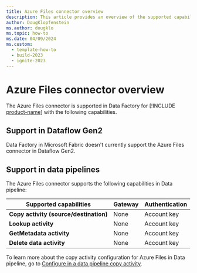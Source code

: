 ```yaml
---
title: Azure Files connector overview
description: This article provides an overview of the supported capabilities of the Azure Files connector.
author: DougKlopfenstein
ms.author: dougklo
ms.topic: how-to
ms.date: 04/09/2024
ms.custom:
  - template-how-to
  - build-2023
  - ignite-2023
---
```


# Azure Files connector overview

The Azure Files connector is supported in Data Factory for [!INCLUDE [product-name](../includes/product-name.md)] with the following capabilities.

## Support in Dataflow Gen2

Data Factory in Microsoft Fabric doesn't currently support the Azure Files connector in Dataflow Gen2.

## Support in data pipelines

The Azure Files connector supports the following capabilities in Data pipeline:

| Supported capabilities | Gateway | Authentication |
| --- | --- | ---|
| **Copy activity (source/destination)** | None | Account key |
| **Lookup activity** | None | Account key |
| **GetMetadata activity** | None | Account key |
| **Delete data activity** | None | Account key |

To learn more about the copy activity configuration for Azure Files in Data pipeline, go to [Configure in a data pipeline copy activity](connector-azure-files-copy-activity.md).
